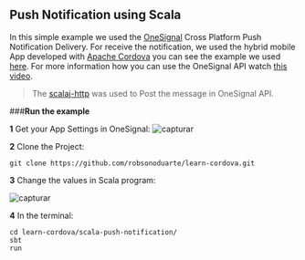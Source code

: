 Push Notification using Scala
---------------------------------
In this simple example we used the [OneSignal](https://onesignal.com/) Cross Platform Push Notification Delivery.
For receive the notification, we used the hybrid mobile App developed with [Apache Cordova](http://cordova.apache.org/) you can see the example we used [here](https://github.com/robsonoduarte/learn-cordova/tree/master/push-notification).
For more information how you can use the OneSignal API watch [this video](https://www.youtube.com/watch?v=_jexwbrSFpY&feature=youtu.be).


> The [scalaj-http](https://github.com/scalaj/scalaj-http) was used to Post the message in OneSignal API.

###**Run the example**

**1** Get your App Settings in OneSignal:
![capturar](https://cloud.githubusercontent.com/assets/797845/18406151/be6ae446-76cf-11e6-95d2-bcf8f10eeba0.PNG)

**2** Clone the Project:
```
git clone https://github.com/robsonoduarte/learn-cordova.git
```

**3** Change the values in Scala program:

![capturar](https://cloud.githubusercontent.com/assets/797845/18406358/296196da-76d2-11e6-8835-6444ed0356e4.PNG)


**4** In the terminal:
```
cd learn-cordova/scala-push-notification/
sbt
run
```









